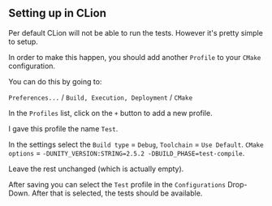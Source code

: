 <!--
  Licensed to the Apache Software Foundation (ASF) under one
  or more contributor license agreements.  See the NOTICE file
  distributed with this work for additional information
  regarding copyright ownership.  The ASF licenses this file
  to you under the Apache License, Version 2.0 (the
  "License"); you may not use this file except in compliance
  with the License.  You may obtain a copy of the License at

      https://www.apache.org/licenses/LICENSE-2.0

  Unless required by applicable law or agreed to in writing,
  software distributed under the License is distributed on an
  "AS IS" BASIS, WITHOUT WARRANTIES OR CONDITIONS OF ANY
  KIND, either express or implied.  See the License for the
  specific language governing permissions and limitations
  under the License.
  -->

## Setting up in CLion

Per default CLion will not be able to run the tests. 
However it's pretty simple to setup.

In order to make this happen, you should add another `Profile` to your `CMake` configuration.

You can do this by going to: 

`Preferences...` / `Build, Execution, Deployment` / `CMake`

In the `Profiles` list, click on the `+` button to add a new profile.

I gave this profile the name `Test`.

In the settings select the `Build type` = `Debug`, `Toolchain` = `Use Default`.
`CMake options` = `-DUNITY_VERSION:STRING=2.5.2 -DBUILD_PHASE=test-compile`.

Leave the rest unchanged (which is actually empty).

After saving you can select the `Test` profile in the `Configurations` Drop-Down.
After that is selected, the tests should be available. 
